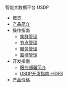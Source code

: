 <div class="sidebar_title icon__uhadoop"> 智能大数据平台 USDP </div>

* [概览](/USDP/README)
* [产品简介](/USDP/intro.md)
* 操作指南
    * [集群管理](/USDP/operate/cluster)
    * [节点管理](/USDP/operate/node)
    * [服务管理](/USDP/operate/service)
    * [监控管理](/USDP/operate/monitor)
* 开发指南
    * [服务部署简介](/USDP/developer/intro)
    * [USDP开发指南-HDFS](/USDP/developer/hdfs)
* [产品价格](/USDP/price)
